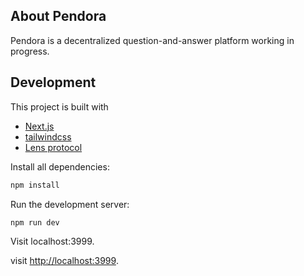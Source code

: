 ## About Pendora

Pendora is a decentralized question-and-answer platform working in progress.

## Development

This project is built with 
- [Next.js](https://nextjs.org/)
- [tailwindcss](https://tailwindcss.com/)
- [Lens protocol](https://docs.lens.xyz)

Install all dependencies:

```sh
npm install
```

Run the development server:

```sh
npm run dev
```

Visit localhost:3999.

visit [http://localhost:3999](http://localhost:3999).
